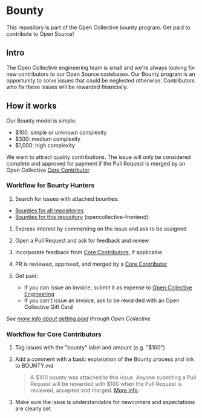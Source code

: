 # Bounty

This repository is part of the Open Collective bounty program. Get paid to contribute to Open Source!

## Intro

The Open Collective engineering team is small and we're always looking for new contributors to our Open Source codebases. Our Bounty program is an opportunity to solve issues that could be neglected otherwise. Contributors who fix these issues will be rewarded financially.

## How it works

Our Bounty model is simple:

- \$100: simple or unknown complexity
- \$300: medium complexity
- \$1,000: high complexity

We want to attract quality contributions. The issue will only be considered complete and approved for payment if the Pull Request is merged by an Open Collective [Core Contributor](https://github.com/orgs/opencollective/teams/core-contributors).

### Workflow for Bounty Hunters

1. Search for issues with attached bounties:

- [Bounties for all repositories](https://github.com/opencollective/opencollective/issues?utf8=%E2%9C%93&q=is%3Aissue+is%3Aopen+label%3Abounty)
- [Bounties for this repository](https://github.com/opencollective/opencollective/issues?utf8=%E2%9C%93&q=is%3Aissue+is%3Aopen+label%3Abounty+label%3Afrontend) (opencollective-frontend):

1. Express interest by commenting on the issue and ask to be assigned

1. Open a Pull Request and ask for feedback and review

1. Incorporate feedback from [Core Contributors](https://github.com/orgs/opencollective/teams/core-contributors), if applicable

1. PR is reviewed, approved, and merged by a [Core Contributor](https://github.com/orgs/opencollective/teams/core-contributors)

1. Get paid:
   - If you can issue an invoice, submit it as expense to [Open Collective Engineering](https://opencollective.com/engineering)
   - If you can't issue an invoice, ask to be rewarded with an Open Collective Gift Card

_See [more info about getting paid](https://docs.opencollective.com/help/expenses) through Open Collective_

### Workflow for Core Contributors

1. Tag issues with the "bounty" label and amount (e.g. "\$100")

1. Add a comment with a basic explanation of the Bounty process and link to BOUNTY.md

   > A $100 bounty was attached to this issue. Anyone submiting a Pull Request will be rewarded with $100 when the Pull Request is reviewed, accepted and merged. [More info](BOUNTY.md).

1. Make sure the issue is understandable for newcomers and expectations are clearly set
